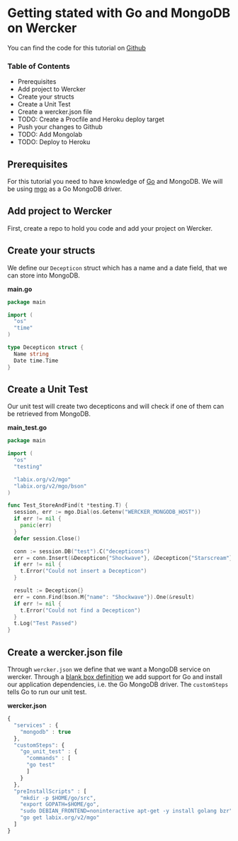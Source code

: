 # Getting stated with Go and MongoDB on Wercker
You can find the code for this tutorial on [Github](https://github.com/mies/wercker-golang-mongo)

### Table of Contents
* Prerequisites
* Add project to Wercker
* Create your structs
* Create a Unit Test
* Create a wercker.json file
* TODO: Create a Procfile and Heroku deploy target
* Push your changes to Github
* TODO: Add Mongolab
* TODO: Deploy to Heroku

## Prerequisites
For this tutorial you need to have knowledge of [Go](http://golang.org) and MongoDB.
We will be using [mgo](http://labix.org/mgo) as a Go MongoDB driver.

## Add project to Wercker
First, create a repo to hold you code and add your project on Wercker.

## Create your structs

We define our `Decepticon` struct which has a name and a date field, that we can store into MongoDB.

**main.go**
```go
package main

import (
  "os"
  "time"
)

type Decepticon struct {
  Name string
  Date time.Time
}
```

## Create a Unit Test

Our unit test will create two decepticons and will check if one of them can be retrieved from MongoDB.

**main_test.go**

```go
package main

import (
  "os"
  "testing"

  "labix.org/v2/mgo"
  "labix.org/v2/mgo/bson"
)

func Test_StoreAndFind(t *testing.T) {
  session, err := mgo.Dial(os.Getenv("WERCKER_MONGODB_HOST"))
  if err != nil {
    panic(err)
  }
  defer session.Close()

  conn := session.DB("test").C("decepticons")
  err = conn.Insert(&Decepticon{"Shockwave"}, &Decepticon{"Starscream"})
  if err != nil {
    t.Error("Could not insert a Decepticon")
  }

  result := Decepticon{}
  err = conn.Find(bson.M{"name": "Shockwave"}).One(&result)
  if err != nil {
    t.Error("Could not find a Decepticon")
  }
  t.Log("Test Passed")
}

```

## Create a wercker.json file

Through `wercker.json` we define that we want a MongoDB service on wercker. Through a [blank box definition](/articles/blank-box/) we add support for Go and install our application dependencies, i.e. the Go MongoDB driver. The `customSteps` tells Go to run our unit test.

**wercker.json**

```javascript
{
  "services" : {
    "mongodb" : true
  },
  "customSteps": {
    "go_unit_test" : {
      "commands" : [
      "go test"
      ]
    }
  },
  "preInstallScripts" : [
    "mkdir -p $HOME/go/src",
    "export GOPATH=$HOME/go",
    "sudo DEBIAN_FRONTEND=noninteractive apt-get -y install golang bzr",
    "go get labix.org/v2/mgo"
  ]
}
```